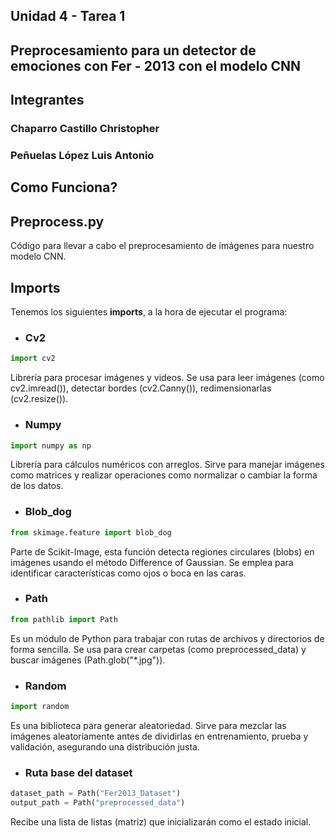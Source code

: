 ## Unidad 4 - Tarea 1

## Preprocesamiento para un detector de emociones con Fer - 2013 con el modelo CNN

## Integrantes

### Chaparro Castillo Christopher
### Peñuelas López Luis Antonio

## Como Funciona?

## Preprocess.py
Código para llevar a cabo el preprocesamiento de imágenes para nuestro modelo CNN.

## Imports
Tenemos los siguientes **imports**, a la hora de ejecutar el programa:

- ### Cv2
  
```py
import cv2
```
Librería para procesar imágenes y videos. Se usa para leer imágenes (como cv2.imread()), detectar bordes (cv2.Canny()), redimensionarlas (cv2.resize()).

- ### Numpy

```py
import numpy as np
```
Librería para cálculos numéricos con arreglos. Sirve para manejar imágenes como matrices y realizar operaciones como normalizar o cambiar la forma de los datos.

- ### Blob_dog

```py
from skimage.feature import blob_dog
```
Parte de Scikit-Image, esta función detecta regiones circulares (blobs) en imágenes usando el método Difference of Gaussian. Se emplea para identificar características como ojos o boca en las caras.

- ### Path

```py
from pathlib import Path
```
Es un módulo de Python para trabajar con rutas de archivos y directorios de forma sencilla. Se usa para crear carpetas (como preprocessed_data) y buscar imágenes (Path.glob("*.jpg")).

- ### Random

```py
import random
```
Es una biblioteca para generar aleatoriedad. Sirve para mezclar las imágenes aleatoriamente antes de dividirlas en entrenamiento, prueba y validación, asegurando una distribución justa.

- ### Ruta base del dataset
  
```py
dataset_path = Path("Fer2013_Dataset")
output_path = Path("preprocessed_data")
```
Recibe una lista de listas (matriz) que inicializarán como el estado inicial.
